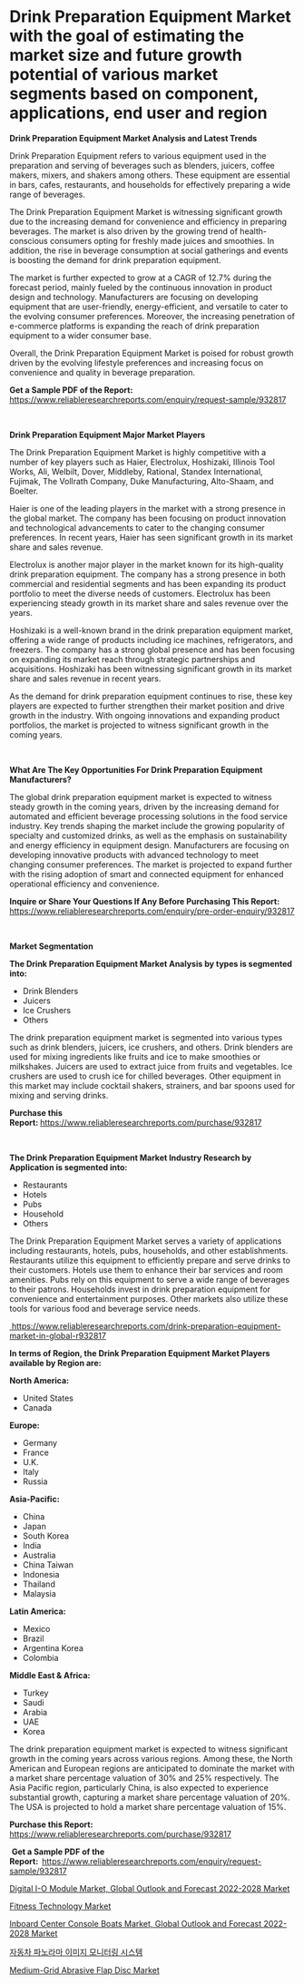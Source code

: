 <p><h1>Drink Preparation Equipment Market with the goal of estimating the market size and future growth potential of various market segments based on component, applications, end user and region</h1></p><p><strong>Drink Preparation Equipment Market Analysis and Latest Trends</strong></p>
<p><p>Drink Preparation Equipment refers to various equipment used in the preparation and serving of beverages such as blenders, juicers, coffee makers, mixers, and shakers among others. These equipment are essential in bars, cafes, restaurants, and households for effectively preparing a wide range of beverages.</p><p>The Drink Preparation Equipment Market is witnessing significant growth due to the increasing demand for convenience and efficiency in preparing beverages. The market is also driven by the growing trend of health-conscious consumers opting for freshly made juices and smoothies. In addition, the rise in beverage consumption at social gatherings and events is boosting the demand for drink preparation equipment.</p><p>The market is further expected to grow at a CAGR of 12.7% during the forecast period, mainly fueled by the continuous innovation in product design and technology. Manufacturers are focusing on developing equipment that are user-friendly, energy-efficient, and versatile to cater to the evolving consumer preferences. Moreover, the increasing penetration of e-commerce platforms is expanding the reach of drink preparation equipment to a wider consumer base.</p><p>Overall, the Drink Preparation Equipment Market is poised for robust growth driven by the evolving lifestyle preferences and increasing focus on convenience and quality in beverage preparation.</p></p>
<p><strong>Get a Sample PDF of the Report:&nbsp;</strong> <a href="https://www.reliableresearchreports.com/enquiry/request-sample/932817">https://www.reliableresearchreports.com/enquiry/request-sample/932817</a></p>
<p>&nbsp;</p>
<p><strong>Drink Preparation Equipment Major Market Players</strong></p>
<p><p>The Drink Preparation Equipment Market is highly competitive with a number of key players such as Haier, Electrolux, Hoshizaki, Illinois Tool Works, Ali, Welbilt, Dover, Middleby, Rational, Standex International, Fujimak, The Vollrath Company, Duke Manufacturing, Alto-Shaam, and Boelter.</p><p>Haier is one of the leading players in the market with a strong presence in the global market. The company has been focusing on product innovation and technological advancements to cater to the changing consumer preferences. In recent years, Haier has seen significant growth in its market share and sales revenue.</p><p>Electrolux is another major player in the market known for its high-quality drink preparation equipment. The company has a strong presence in both commercial and residential segments and has been expanding its product portfolio to meet the diverse needs of customers. Electrolux has been experiencing steady growth in its market share and sales revenue over the years.</p><p>Hoshizaki is a well-known brand in the drink preparation equipment market, offering a wide range of products including ice machines, refrigerators, and freezers. The company has a strong global presence and has been focusing on expanding its market reach through strategic partnerships and acquisitions. Hoshizaki has been witnessing significant growth in its market share and sales revenue in recent years.</p><p>As the demand for drink preparation equipment continues to rise, these key players are expected to further strengthen their market position and drive growth in the industry. With ongoing innovations and expanding product portfolios, the market is projected to witness significant growth in the coming years.</p></p>
<p>&nbsp;</p>
<p><strong>What Are The Key Opportunities For Drink Preparation Equipment Manufacturers?</strong></p>
<p><p>The global drink preparation equipment market is expected to witness steady growth in the coming years, driven by the increasing demand for automated and efficient beverage processing solutions in the food service industry. Key trends shaping the market include the growing popularity of specialty and customized drinks, as well as the emphasis on sustainability and energy efficiency in equipment design. Manufacturers are focusing on developing innovative products with advanced technology to meet changing consumer preferences. The market is projected to expand further with the rising adoption of smart and connected equipment for enhanced operational efficiency and convenience.</p></p>
<p><strong>Inquire or Share Your Questions If Any Before Purchasing This Report:</strong> <a href="https://www.reliableresearchreports.com/enquiry/pre-order-enquiry/932817">https://www.reliableresearchreports.com/enquiry/pre-order-enquiry/932817</a></p>
<p>&nbsp;</p>
<p><strong>Market Segmentation</strong></p>
<p><strong>The Drink Preparation Equipment Market Analysis by types is segmented into:</strong></p>
<p><ul><li>Drink Blenders</li><li>Juicers</li><li>Ice Crushers</li><li>Others</li></ul></p>
<p><p>The drink preparation equipment market is segmented into various types such as drink blenders, juicers, ice crushers, and others. Drink blenders are used for mixing ingredients like fruits and ice to make smoothies or milkshakes. Juicers are used to extract juice from fruits and vegetables. Ice crushers are used to crush ice for chilled beverages. Other equipment in this market may include cocktail shakers, strainers, and bar spoons used for mixing and serving drinks.</p></p>
<p><strong>Purchase this Report:&nbsp;</strong><a href="https://www.reliableresearchreports.com/purchase/932817">https://www.reliableresearchreports.com/purchase/932817</a></p>
<p>&nbsp;</p>
<p><strong>The Drink Preparation Equipment Market Industry Research by Application is segmented into:</strong></p>
<p><ul><li>Restaurants</li><li>Hotels</li><li>Pubs</li><li>Household</li><li>Others</li></ul></p>
<p><p>The Drink Preparation Equipment Market serves a variety of applications including restaurants, hotels, pubs, households, and other establishments. Restaurants utilize this equipment to efficiently prepare and serve drinks to their customers. Hotels use them to enhance their bar services and room amenities. Pubs rely on this equipment to serve a wide range of beverages to their patrons. Households invest in drink preparation equipment for convenience and entertainment purposes. Other markets also utilize these tools for various food and beverage service needs.</p></p>
<p><a href="https://www.reliableresearchreports.com/drink-preparation-equipment-market-in-global-r932817">&nbsp;https://www.reliableresearchreports.com/drink-preparation-equipment-market-in-global-r932817</a></p>
<p><strong>In terms of Region, the Drink Preparation Equipment Market Players available by Region are:</strong></p>
<p>
    <p> <strong> North America: </strong>
        <ul>
            <li>United States</li>
            <li>Canada</li>
        </ul>
        </p> 
    <p> <strong> Europe: </strong>
        <ul>
            <li>Germany</li>
            <li>France</li>
            <li>U.K.</li>
            <li>Italy</li>
            <li>Russia</li>
        </ul>
        </p> 
    <p> <strong> Asia-Pacific: </strong>
        <ul>
            <li>China</li>
            <li>Japan</li>
            <li>South Korea</li>
            <li>India</li>
            <li>Australia</li>
            <li>China Taiwan</li>
            <li>Indonesia</li>
            <li>Thailand</li>
            <li>Malaysia</li>
        </ul>
        </p> 
    <p> <strong> Latin America: </strong>
        <ul>
            <li>Mexico</li>
            <li>Brazil</li>
            <li>Argentina Korea</li>
            <li>Colombia</li>
        </ul>
        </p> 
    <p> <strong> Middle East & Africa: </strong>
        <ul>
            <li>Turkey</li>
            <li>Saudi</li>
            <li>Arabia</li>
            <li>UAE</li>
            <li>Korea</li>
        </ul>
    </p>
    </p>
<p><p>The drink preparation equipment market is expected to witness significant growth in the coming years across various regions. Among these, the North American and European regions are anticipated to dominate the market with a market share percentage valuation of 30% and 25% respectively. The Asia Pacific region, particularly China, is also expected to experience substantial growth, capturing a market share percentage valuation of 20%. The USA is projected to hold a market share percentage valuation of 15%.</p></p>
<p><strong>Purchase this Report: </strong><a href="https://www.reliableresearchreports.com/purchase/932817">https://www.reliableresearchreports.com/purchase/932817</a></p>
<p>&nbsp;<strong>Get a Sample PDF of the Report:&nbsp;&nbsp;</strong><a href="https://www.reliableresearchreports.com/enquiry/request-sample/932817">https://www.reliableresearchreports.com/enquiry/request-sample/932817</a></p>
<p><strong></strong></p>
<p><p><a href="https://issuu.com/reportprime-2/docs/digital-i-o-module-market-global-ou_9ebe488fe33212">Digital I-O Module Market, Global Outlook and Forecast 2022-2028 Market</a></p><p><a href="https://medium.com/@howelllesch2023/global-fitness-technology-market-size-share-analysis-by-product-type-by-application-by-region-b6aa3d074564">Fitness Technology Market</a></p><p><a href="https://issuu.com/reportprime-2/docs/inboard-center-console-boats-market_e08dfaa4da5f11">Inboard Center Console Boats Market, Global Outlook and Forecast 2022-2028 Market</a></p><p><a href="https://github.com/mdmazharulnwr786/Market-Research-Report-List-2/blob/main/1721729108146.md">자동차 파노라마 이미지 모니터링 시스템</a></p><p><a href="https://github.com/guneycigdem35/Market-Research-Report-List-4/blob/main/medium-grid-abrasive-flap-disc-market.md">Medium-Grid Abrasive Flap Disc Market</a></p></p>